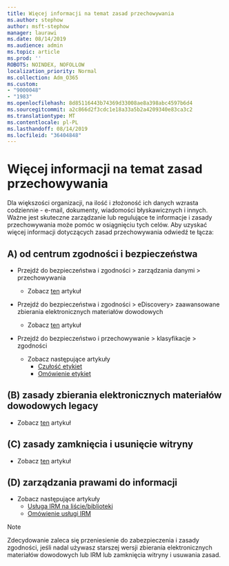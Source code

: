 ```yaml
---
title: Więcej informacji na temat zasad przechowywania
ms.author: stephow
author: msft-stephow
manager: laurawi
ms.date: 08/14/2019
ms.audience: admin
ms.topic: article
ms.prod: ''
ROBOTS: NOINDEX, NOFOLLOW
localization_priority: Normal
ms.collection: Adm_O365
ms.custom:
- "9000048"
- "1983"
ms.openlocfilehash: 8d85116443b74369d33008ae8a398abc4597b6d4
ms.sourcegitcommit: a2c866d2f3cdc1e18a33a5b2a4209340e83ca3c2
ms.translationtype: MT
ms.contentlocale: pl-PL
ms.lasthandoff: 08/14/2019
ms.locfileid: "36404848"
---
```

# <a name="more-info-about-retention-policies"></a>Więcej informacji na temat zasad przechowywania

Dla większości organizacji, na ilość i złożoność ich danych wzrasta codziennie - e-mail, dokumenty, wiadomości błyskawicznych i innych. Ważne jest skuteczne zarządzanie lub regulujące te informacje i zasady przechowywania może pomóc w osiągnięciu tych celów. Aby uzyskać więcej informacji dotyczących zasad przechowywania odwiedź te łącza:

## <a name="a-from-security-and-compliance-center"></a>A) od centrum zgodności i bezpieczeństwa

- Przejdź do bezpieczeństwa i zgodności > zarządzania danymi > przechowywania
  - Zobacz [ten](https://docs.microsoft.com/en-us/office365/securitycompliance/retention-policies) artykuł

- Przejdź do bezpieczeństwa i zgodności > eDiscovery> zaawansowane zbierania elektronicznych materiałów dowodowych 
  - Zobacz [ten](https://docs.microsoft.com/en-us/office365/securitycompliance/ediscovery-cases) artykuł

- Przejdź do bezpieczeństwo i przechowywanie > klasyfikacje > zgodności
  - Zobacz następujące artykuły
    - [Czułość etykiet](https://docs.microsoft.com/en-us/office365/securitycompliance/sensitivity-labels)
    - [Omówienie etykiet](https://docs.microsoft.com/en-us/office365/securitycompliance/labels)

## <a name="b-legacy-ediscovery-policies"></a>(B) zasady zbierania elektronicznych materiałów dowodowych legacy

- Zobacz [ten](https://support.office.com/en-us/article/Set-up-an-eDiscovery-Center-in-SharePoint-Online-A18F8975-AA7F-43B4-A7D6-001D14744D8E) artykuł

## <a name="c-site-closure-and-deletion-policies"></a>(C) zasady zamknięcia i usunięcie witryny

- Zobacz [ten](https://support.office.com/en-us/article/Use-policies-for-site-closure-and-deletion-A8280D82-27FD-48C5-9ADF-8A5431208BA5) artykuł  

## <a name="d-information-rights-management-irm"></a>(D) zarządzania prawami do informacji

- Zobacz następujące artykuły
  - [Usługa IRM na liście/biblioteki](https://support.office.com/en-us/article/apply-information-rights-management-to-a-list-or-library-3bdb5c4e-94fc-4741-b02f-4e7cc3c54aa1)
  - [Omówienie usługi IRM](https://support.office.com/en-us/article/create-and-apply-information-management-policies-eb501fe9-2ef6-4150-945a-65a6451ee9e9)

> [!Note]
> Zdecydowanie zaleca się przeniesienie do zabezpieczenia i zasady zgodności, jeśli nadal używasz starszej wersji zbierania elektronicznych materiałów dowodowych lub IRM lub zamknięcia witryny i usuwania zasad.
